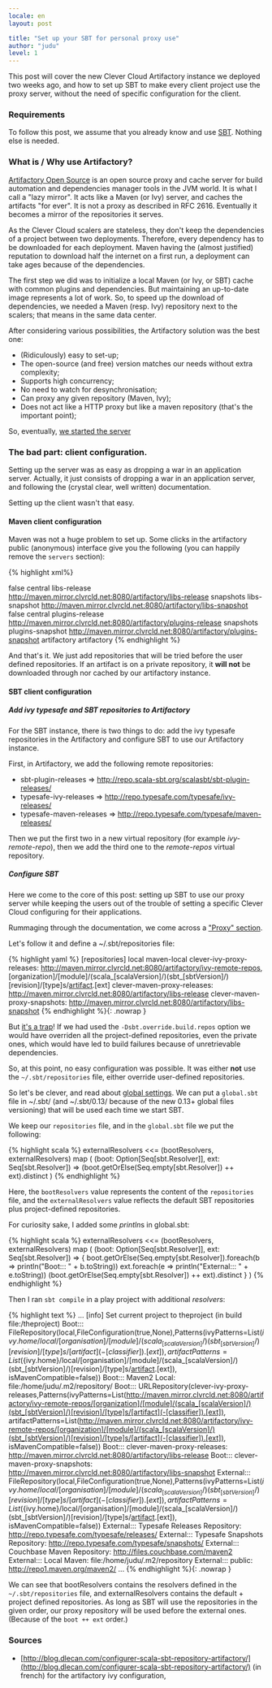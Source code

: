 ```yaml
---
locale: en
layout: post

title: "Set up your SBT for personal proxy use"
author: "judu"
level: 1
---
```


This post will cover the new Clever Cloud Artifactory instance we
deployed
two weeks ago, and how to set up SBT to make every client project use the proxy
server, without the need of specific configuration for the client.

### Requirements

To follow this post, we assume that you already know and use
[SBT](http://scala-sbt.org/). Nothing else is needed.

### What is / Why use Artifactory?

[Artifactory Open Source](http://www.jfrog.com/home/v_artifactory_opensource_overview)
 is an open
source proxy and cache server for build automation and dependencies
manager tools in the JVM world. It is what I call a "lazy mirror". It
acts like a Maven (or Ivy) server, and caches the artifacts "for ever".
It is not a proxy as described in RFC 2616. Eventually it becomes a
mirror of the repositories it serves.

As the Clever Cloud scalers are stateless, they don't keep the
dependencies of a project between two deployments. Therefore, every
dependency has to be downloaded for each deployment. Maven having the
(almost justified) reputation to download half the internet on a first
run, a deployment can take ages because of the dependencies.

The first step we did was to initialize a local Maven (or Ivy, or SBT) cache
with common plugins and dependencies. But maintaining an up-to-date image
represents a lot of work. So, to speed up the download of dependencies,
we needed a Maven (resp. Ivy) repository next to the scalers; that means
in the same data center.

After considering various possibilities, the Artifactory solution was the best one:

* (Ridiculously) easy to set-up;
* The open-source (and free) version matches our needs without extra
  complexity;
* Supports high concurrency;
* No need to watch for desynchronisation;
* Can proxy any given repository (Maven, Ivy);
* Does not act like a HTTP proxy but like a maven repository (that's the
  important point);

So, eventually, [we started the server](http://maven.mirror.clvrcld.net:8080/artifactory/webapp/home.html?0)

### The bad part: client configuration.

Setting up the server was as easy as dropping a war in an application
server. Actually, it just consists of dropping a war in an application
server, and following the (crystal clear, well written) documentation.

Setting up the client wasn't that easy.

#### Maven client configuration

Maven was not a huge problem to set up. Some clicks in the artifactory
public (anonymous) interface give you the following (you can happily
remove the `servers` section):

{% highlight xml%}
<?xml version="1.0" encoding="UTF-8"?>
<settings xsi:schemaLocation="http://maven.apache.org/SETTINGS/1.1.0
http://maven.apache.org/xsd/settings-1.1.0.xsd"
xmlns="http://maven.apache.org/SETTINGS/1.1.0"
	 xmlns:xsi="http://www.w3.org/2001/XMLSchema-instance">
  <profiles>
	 <profile>
		<repositories>
		  <repository>
			 <snapshots>
				<enabled>false</enabled>
			 </snapshots>
			 <id>central</id>
			 <name>libs-release</name>
			 <url>http://maven.mirror.clvrcld.net:8080/artifactory/libs-release</url>
		  </repository>
		  <repository>
			 <snapshots />
			 <id>snapshots</id>
			 <name>libs-snapshot</name>
			 <url>http://maven.mirror.clvrcld.net:8080/artifactory/libs-snapshot</url>
		  </repository>
		</repositories>
		<pluginRepositories>
		  <pluginRepository>
			 <snapshots>
				<enabled>false</enabled>
			 </snapshots>
			 <id>central</id>
			 <name>plugins-release</name>
			 <url>http://maven.mirror.clvrcld.net:8080/artifactory/plugins-release</url>
		  </pluginRepository>
		  <pluginRepository>
			 <snapshots />
			 <id>snapshots</id>
			 <name>plugins-snapshot</name>
			 <url>http://maven.mirror.clvrcld.net:8080/artifactory/plugins-snapshot</url>
		  </pluginRepository>
		</pluginRepositories>
		<id>artifactory</id>
	 </profile>
  </profiles>
  <activeProfiles>
	 <activeProfile>artifactory</activeProfile>
  </activeProfiles>
</settings>
{% endhighlight %}

And that's it. We just add repositories that will be tried before the
user defined repositories. If an artifact is on a private repository, it
**will not** be downloaded through nor cached by our artifactory
instance.

#### SBT client configuration

##### Add ivy typesafe and SBT repositories to Artifactory

For the SBT instance, there is two things to do: add the ivy typesafe
repositories in the Artifactory and configure SBT to use our
Artifactory instance.

First, in Artifactory, we add the following remote repositories:

* sbt-plugin-releases => http://repo.scala-sbt.org/scalasbt/sbt-plugin-releases/
* typesafe-ivy-releases => http://repo.typesafe.com/typesafe/ivy-releases/
* typesafe-maven-releases => http://repo.typesafe.com/typesafe/maven-releases/

Then we put the first two in a new virtual repository (for example
*ivy-remote-repo*), then we add the third one to the *remote-repos* virtual repository.

##### Configure SBT

Here we come to the core of this post: setting up SBT to use our proxy
server while keeping the users out of the trouble of setting a specific
Clever Cloud configuring for their applications.

Rummaging through the documentation, we come across a
["Proxy" section](http://www.scala-sbt.org/release/docs/Detailed-Topics/Proxy-Repositories.html).

Let's follow it and define a ~/.sbt/repositories file:

{% highlight yaml %}
[repositories]
  local
  maven-local
  clever-ivy-proxy-releases: http://maven.mirror.clvrcld.net:8080/artifactory/ivy-remote-repos, [organization]/[module]/(scala_[scalaVersion]/)(sbt_[sbtVersion]/)[revision]/[type]s/[artifact](-[classifier]).[ext]
  clever-maven-proxy-releases: http://maven.mirror.clvrcld.net:8080/artifactory/libs-release
  clever-maven-proxy-snapshots: http://maven.mirror.clvrcld.net:8080/artifactory/libs-snapshot
{% endhighlight %}{: .nowrap }

But [it's a trap](http://instanttrap.com/)! If we had used the
`-Dsbt.override.build.repos` option we would have overriden all the
project-defined repositories, even the private ones, which would have
led to build failures because of unretrievable dependencies.

So, at this point, no easy configuration was possible. It was either
**not** use the `~/.sbt/repositories` file, either override user-defined
repositories.

So let's be clever, and read about
[global settings](http://www.scala-sbt.org/release/docs/Detailed-Topics/Global-Settings.html).
We can put a `global.sbt` file in ~/.sbt/ (and ~/.sbt/0.13/ because of the new 0.13+ global files versioning) that will
be used each time we start SBT.

We keep our `repositories` file, and in the `global.sbt` file we put the following:

{% highlight scala %}
externalResolvers <<= (bootResolvers, externalResolvers) map (
	(boot: Option[Seq[sbt.Resolver]], ext: Seq[sbt.Resolver]) =>
		(boot.getOrElse(Seq.empty[sbt.Resolver]) ++ ext).distinct
)
{% endhighlight %}

Here, the `bootResolvers` value represents the content of the `repositories` file, and the `externalResolvers` value reflects the default SBT repositories plus project-defined repositories.

For curiosity sake, I added some *println*s in global.sbt:

{% highlight scala %}
externalResolvers <<= (bootResolvers, externalResolvers) map (
	(boot: Option[Seq[sbt.Resolver]], ext: Seq[sbt.Resolver]) => {
		boot.getOrElse(Seq.empty[sbt.Resolver]).foreach(b => println("Boot::: " + b.toString))
		ext.foreach(e => println("External::: " + e.toString))
		(boot.getOrElse(Seq.empty[sbt.Resolver]) ++ ext).distinct
	}
)
{% endhighlight %}

Then I ran `sbt compile` in a play project with additional *resolvers*:

{% highlight text %}
...
[info] Set current project to theproject (in build file:/theproject)
Boot::: FileRepository(local,FileConfiguration(true,None),Patterns(ivyPatterns=List(${ivy.home}/local/[organisation]/[module]/(scala_[scalaVersion]/)(sbt_[sbtVersion]/)[revision]/[type]s/[artifact](-[classifier]).[ext]), artifactPatterns=List(${ivy.home}/local/[organisation]/[module]/(scala_[scalaVersion]/)(sbt_[sbtVersion]/)[revision]/[type]s/[artifact](-[classifier]).[ext]), isMavenCompatible=false))
Boot::: Maven2 Local: file:/home/judu/.m2/repository/
Boot::: URLRepository(clever-ivy-proxy-releases,Patterns(ivyPatterns=List(http://maven.mirror.clvrcld.net:8080/artifactory/ivy-remote-repos/[organization]/[module]/(scala_[scalaVersion]/)(sbt_[sbtVersion]/)[revision]/[type]s/[artifact](-[classifier]).[ext]), artifactPatterns=List(http://maven.mirror.clvrcld.net:8080/artifactory/ivy-remote-repos/[organization]/[module]/(scala_[scalaVersion]/)(sbt_[sbtVersion]/)[revision]/[type]s/[artifact](-[classifier]).[ext]), isMavenCompatible=false))
Boot::: clever-maven-proxy-releases: http://maven.mirror.clvrcld.net:8080/artifactory/libs-release
Boot::: clever-maven-proxy-snapshots: http://maven.mirror.clvrcld.net:8080/artifactory/libs-snapshot
External::: FileRepository(local,FileConfiguration(true,None),Patterns(ivyPatterns=List(${ivy.home}/local/[organisation]/[module]/(scala_[scalaVersion]/)(sbt_[sbtVersion]/)[revision]/[type]s/[artifact](-[classifier]).[ext]), artifactPatterns=List(${ivy.home}/local/[organisation]/[module]/(scala_[scalaVersion]/)(sbt_[sbtVersion]/)[revision]/[type]s/[artifact](-[classifier]).[ext]), isMavenCompatible=false))
External::: Typesafe Releases Repository: http://repo.typesafe.com/typesafe/releases/
External::: Typesafe Snapshots Repository: http://repo.typesafe.com/typesafe/snapshots/
External::: Couchbase Maven Repository: http://files.couchbase.com/maven2
External::: Local Maven: file:/home/judu/.m2/repository
External::: public: http://repo1.maven.org/maven2/
...
{% endhighlight %}{: .nowrap }

We can see that bootResolvers contains the resolvers defined in the `~/.sbt/repositories` file, and externalResolvers contains the default + project defined repositories. As long as SBT will use the repositories in the given order, our proxy repository will be used before the external ones. (Because of the `boot ++ ext` order.)


### Sources

* [http://blog.dlecan.com/configurer-scala-sbt-repository-artifactory/](http://blog.dlecan.com/configurer-scala-sbt-repository-artifactory/) (in french) for the artifactory ivy configuration,
